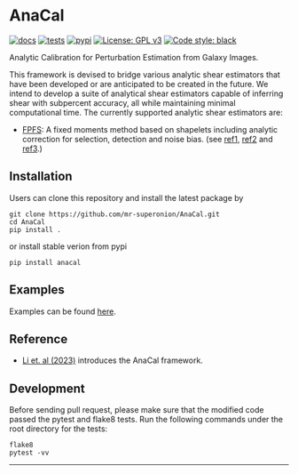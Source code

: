 # AnaCal
[![docs](https://readthedocs.org/projects/anacal/badge/?version=latest)](https://anacal.readthedocs.io/en/latest/?badge=latest)
[![tests](https://github.com/mr-superonion/AnaCal/actions/workflows/tests.yml/badge.svg)](https://github.com/mr-superonion/AnaCal/actions/workflows/tests.yml)
[![pypi](https://github.com/mr-superonion/AnaCal/actions/workflows/pypi.yml/badge.svg)](https://pypi.org/project/anacal/)
[![License: GPL v3](https://img.shields.io/badge/License-GPLv3-blue.svg)](https://www.gnu.org/licenses/gpl-3.0)
[![Code style: black](https://img.shields.io/badge/code%20style-black-000000.svg)](https://github.com/psf/black)

Analytic Calibration for Perturbation Estimation from Galaxy Images.

This framework is devised to bridge various analytic shear estimators that have
been developed or are anticipated to be created in the future. We intend to
develop a suite of analytical shear estimators capable of inferring shear with
subpercent accuracy, all while maintaining minimal computational time. The
currently supported analytic shear estimators are:
+ [FPFS](https://github.com/mr-superonion/FPFS): A fixed moments method based
  on shapelets including analytic correction for selection, detection and noise
  bias. (see [ref1](https://ui.adsabs.harvard.edu/abs/2018MNRAS.481.4445L/abstract),
  [ref2](https://ui.adsabs.harvard.edu/abs/2021arXiv211001214L/abstract) and
  [ref3](https://ui.adsabs.harvard.edu/abs/2022arXiv220810522L/abstract).)

## Installation
Users can clone this repository and install the latest package by
```shell
git clone https://github.com/mr-superonion/AnaCal.git
cd AnaCal
pip install .
```
or install stable verion from pypi
```
pip install anacal
```

## Examples
Examples can be found [here](https://github.com/mr-superonion/AnaCal/blob/main/docs/examples/).

## Reference

+ [Li et. al
  (2023)](https://ui.adsabs.harvard.edu/abs/2023arXiv230906506L/abstract)
  introduces the AnaCal framework.

## Development

Before sending pull request, please make sure that the modified code passed the
pytest and flake8 tests. Run the following commands under the root directory
for the tests:

```shell
flake8
pytest -vv
```


----
